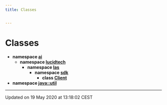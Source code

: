 ```yaml
---
title: Classes


---
```


# Classes



* **namespace [ai](Namespaces/namespaceai.md)**
    * **namespace [lucidtech](Namespaces/namespaceai_1_1lucidtech.md)**
        * **namespace [las](Namespaces/namespaceai_1_1lucidtech_1_1las.md)**
            * **namespace [sdk](Namespaces/namespaceai_1_1lucidtech_1_1las_1_1sdk.md)**
                * **class [Client](Classes/classai_1_1lucidtech_1_1las_1_1sdk_1_1_client.md)**
* **namespace [java::util](Namespaces/namespacejava_1_1util.md)**



-------------------------------

Updated on 19 May 2020 at 13:18:02 CEST
